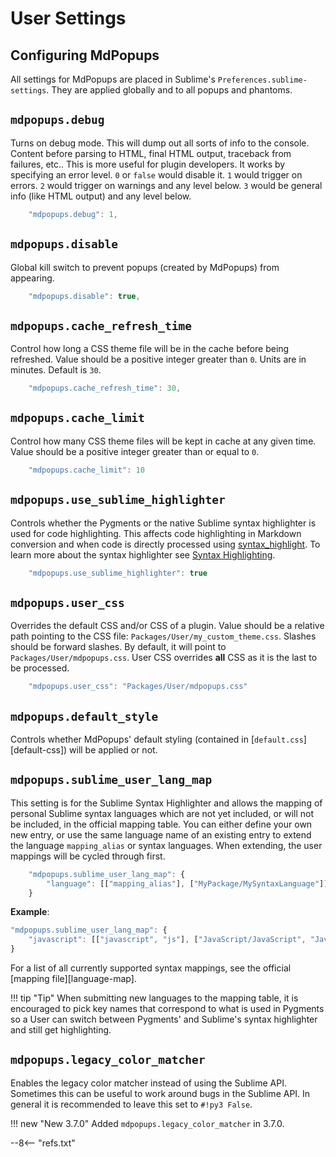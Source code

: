 # User Settings

## Configuring MdPopups

All settings for MdPopups are placed in Sublime's `Preferences.sublime-settings`.  They are applied globally and to all
popups and phantoms.

## `mdpopups.debug`

Turns on debug mode.  This will dump out all sorts of info to the console.  Content before parsing to HTML, final HTML
output, traceback from failures, etc..  This is more useful for plugin developers.  It works by specifying an error
level.  `0` or `false` would disable it.  `1` would trigger on errors. `2` would trigger on warnings and any level
below. `3` would be general info (like HTML output) and any level below.

```js
    "mdpopups.debug": 1,
```

## `mdpopups.disable`

Global kill switch to prevent popups (created by MdPopups) from appearing.

```js
    "mdpopups.disable": true,
```

## `mdpopups.cache_refresh_time`

Control how long a CSS theme file will be in the cache before being refreshed.  Value should be a positive integer
greater than `0`.  Units are in minutes.  Default is `30`.

```js
    "mdpopups.cache_refresh_time": 30,
```

## `mdpopups.cache_limit`

Control how many CSS theme files will be kept in cache at any given time.  Value should be a positive integer greater
than or equal to `0`.

```js
    "mdpopups.cache_limit": 10
```

## `mdpopups.use_sublime_highlighter`

Controls whether the Pygments or the native Sublime syntax highlighter is used for code highlighting.  This affects code
highlighting in Markdown conversion and when code is directly processed using
[syntax_highlight](./api.md#syntax-highlight). To learn more about the syntax highlighter see
[Syntax Highlighting](./styling.md#syntax-highlighting).

```js
    "mdpopups.use_sublime_highlighter": true
```

## `mdpopups.user_css`

Overrides the default CSS and/or CSS of a plugin.  Value should be a relative path pointing to the CSS file:
`Packages/User/my_custom_theme.css`.  Slashes should be forward slashes. By default, it will point to
`Packages/User/mdpopups.css`.  User CSS overrides **all** CSS as it is the last to be processed.

```js
    "mdpopups.user_css": "Packages/User/mdpopups.css"
```

## `mdpopups.default_style`

Controls whether MdPopups' default styling (contained in [`default.css`][default-css]) will be applied or not.

## `mdpopups.sublime_user_lang_map`

This setting is for the Sublime Syntax Highlighter and allows the mapping of personal Sublime syntax languages which are
not yet included, or will not be included, in the official mapping table.  You can either define your own new entry, or
use the same language name of an existing entry to extend the language `mapping_alias` or syntax languages.  When
extending, the user mappings will be cycled through first.

```js
    "mdpopups.sublime_user_lang_map": {
        "language": [["mapping_alias"], ["MyPackage/MySyntaxLanguage"]]
    }
```

**Example**:
```js
"mdpopups.sublime_user_lang_map": {
    "javascript": [["javascript", "js"], ["JavaScript/JavaScript", "JavaScriptNext - ES6 Syntax/JavaScriptNext"]]
}
```

For a list of all currently supported syntax mappings, see the official [mapping file][language-map].

!!! tip "Tip"
    When submitting new languages to the mapping table, it is encouraged to pick key names that correspond to what is
    used in Pygments so a User can switch between Pygments' and Sublime's syntax highlighter and still get
    highlighting.

## `mdpopups.legacy_color_matcher`

Enables the legacy color matcher instead of using the Sublime API. Sometimes this can be useful to work around bugs in
the Sublime API. In general it is recommended to leave this set to `#!py3 False`.

!!! new "New 3.7.0"
    Added `mdpopups.legacy_color_matcher` in 3.7.0.

--8<-- "refs.txt"
